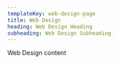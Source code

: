 ```yaml
---
templateKey: web-design-page
title: Web Design
heading: Web Design Heading
subheading: Web Design Subheading
---
```

Web Design content
